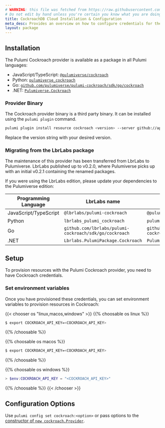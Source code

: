 ```yaml
---
# WARNING: this file was fetched from https://raw.githubusercontent.com/pulumiverse/pulumi-cockroach/v0.9.0/docs/installation-configuration.md
# Do not edit by hand unless you're certain you know what you are doing!
title: CockroachDB Cloud Installation & Configuration
meta_desc: Provides an overview on how to configure credentials for the CockroachDB provider.
layout: package
---
```


## Installation

The Pulumi Cockroach provider is available as a package in all Pulumi languages:

* JavaScript/TypeScript: [`@pulumiverse/cockroach`](https://www.npmjs.com/package/@pulumiverse/cockroach)
* Python: [`pulumiverse_cockroach`](https://pypi.org/project/pulumiverse-cockroach/)
* Go: [`github.com/pulumiverse/pulumi-cockroach/sdk/go/cockroach`](https://github.com/pulumiverse/pulumi-cockroach)
* .NET: [`Pulumiverse.Cockroach`](https://www.nuget.org/packages/Pulumiverse.Cockroach)

### Provider Binary

The Cockroach provider binary is a third party binary. It can be installed using the `pulumi plugin` command.

```bash
pulumi plugin install resource cockroach <version> --server github://api.github.com/pulumiverse
```

Replace the version string with your desired version.

### Migrating from the LbrLabs package

The maintenance of this provider has been transferred from LbrLabs to Pulumiverse.
LbrLabs published up to v0.2.0, where Pulumiverse picks up with an initial v0.2.1
containing the renamed packages.

If you were using the LbrLabs edition, please update your dependencies to the
Pulumiverse edition:

| Programming Language | LbrLabs name | Pulumiverse name |
| -- | -- | -- |
| JavaScript/TypeScript | `@lbrlabs/pulumi-cockroach` | `@pulumiverse/cockroach` |
| Python | `lbrlabs_pulumi_cockroach` | `pulumiverse_cockroach` |
| Go | `github.com/lbrlabs/pulumi-cockroach/sdk/go/cockroach` | `github.com/pulumiverse/pulumi-cockroach/sdk/go/cockroach` |
| .NET | `Lbrlabs.PulumiPackage.Cockroach` | `Pulumiverse.Cockroach` |

## Setup

To provision resources with the Pulumi Cockroach provider, you need to have Cockroach credentials. 

### Set environment variables

Once you have provisioned these credentials, you can set environment variables to provision resources in Cockroach:

{{< chooser os "linux,macos,windows" >}}
{{% choosable os linux %}}

```bash
$ export COCKROACH_API_KEY=<COCKROACH_API_KEY>
```

{{% /choosable %}}

{{% choosable os macos %}}

```bash
$ export COCKROACH_API_KEY=<COCKROACH_API_KEY>
```

{{% /choosable %}}

{{% choosable os windows %}}

```powershell
> $env:COCKROACH_API_KEY = "<COCKROACH_API_KEY>"
```

{{% /choosable %}}
{{< /chooser >}}

## Configuration Options

Use `pulumi config set cockroach:<option>` or pass options to the [constructor of `new cockroach.Provider`](/registry/packages/cockroach/api-docs/provider/).
